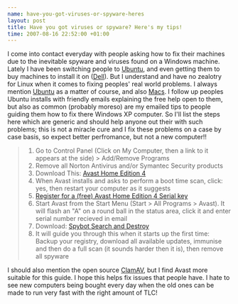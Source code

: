 ```yaml
--- 
name: have-you-got-viruses-or-spyware-heres 
layout: post 
title: Have you got viruses or spyware? Here's my tips! 
time: 2007-08-16 22:52:00 +01:00 
--- 
```


I come into contact everyday with people asking how to fix
their machines due to the inevitable spyware and viruses found on a
Windows machine. Lately I have been switching people to
[Ubuntu](http://www.ubuntu.com/), and even getting them to buy machines
to install it on ([Dell](http://www.dell.com/open)). But I understand
and have no zealotry for Linux when it comes to fixing peoples' real
world problems. I always mention [Ubuntu](http://www.ubuntu.com/) as a
matter of course, and also [Macs](http://www.apple.com/mac). I follow up
peoples Ubuntu installs with friendly emails explaining the free help
open to them, but also as common (probably moreso) are my emailed tips
to people guiding them how to fix there Windows XP computer. So I'll
list the steps here which are generic and should help anyone out their
with such problems; this is not a miracle cure and I fix these problems
on a case by case basis, so expect better perfromance, but not a new
computer!!  
> 1.  Go to Control Panel (Click on My Computer, then a link to it
>     appears at the side) \> Add/Remove Programs
> 2.  Remove all Norton Antivirus and/or Symantec Security products
> 3.  Download This: [Avast Home Edition
>     4](http://files.avast.com/iavs4pro/setupeng.exe)
> 4.  When Avast installs and asks to perform a boot time scan, click:
>     yes, then restart your computer as it suggests  
> 5.  [Register for a (free) Avast Home Edition 4 Serial
>     key](http://www.avast.com/eng/home-registration.php)  
> 6.  Start Avast from the Start Menu (Start \> All Programs \> Avast).
>     It will flash an "A" on a round ball in the status area, click it
>     and enter serial number recieved in email  
> 7.  Download: [Spybot Search and
>     Destroy](http://www.spybotupdates.com/files/spybotsd14.exe)
> 8.  It will guide you through this when it starts up the first time:
>     Backup your registry, download all available updates, immunise and
>     then do a full scan (it sounds harder then it is), then remove all
>     spyware

I should also mention the open source [ClamAV](http://www.clamav.net/),
but I find Avast more suitable for this guide. I hope this helps fix
issues that people have. I hate to see new computers being bought every
day when the old ones can be made to run very fast with the right amount
of TLC!